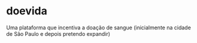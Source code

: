 # doevida
Uma plataforma que incentiva a doação de sangue (inicialmente na cidade de São Paulo e depois pretendo expandir)

